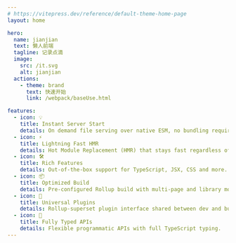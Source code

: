 ```yaml
---
# https://vitepress.dev/reference/default-theme-home-page
layout: home

hero:
  name: jianjian
  text: 懒人前端
  tagline: 记录点滴
  image:
    src: /it.svg
    alt: jianjian
  actions:
    - theme: brand
      text: 快速开始
      link: /webpack/baseUse.html

features:
  - icon: 💡
    title: Instant Server Start
    details: On demand file serving over native ESM, no bundling required!
  - icon: ⚡️
    title: Lightning Fast HMR
    details: Hot Module Replacement (HMR) that stays fast regardless of app size.
  - icon: 🛠️
    title: Rich Features
    details: Out-of-the-box support for TypeScript, JSX, CSS and more.
  - icon: 📦
    title: Optimized Build
    details: Pre-configured Rollup build with multi-page and library mode support.
  - icon: 🔩
    title: Universal Plugins
    details: Rollup-superset plugin interface shared between dev and build.
  - icon: 🔑
    title: Fully Typed APIs
    details: Flexible programmatic APIs with full TypeScript typing.
---
```

